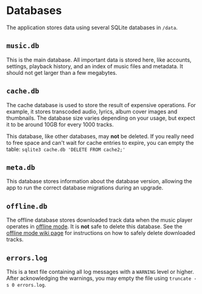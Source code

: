 # Databases

The application stores data using several SQLite databases in `/data`.

## `music.db`

This is the main database. All important data is stored here, like accounts, settings, playback history, and an index of music files and metadata. It should not get larger than a few megabytes.

## `cache.db`

The cache database is used to store the result of expensive operations. For example, it stores transcoded audio, lyrics, album cover images and thumbnails. The database size varies depending on your usage, but expect it to be around 10GB for every 1000 tracks.

This database, like other databases, may **not** be deleted. If you really need to free space and can't wait for cache entries to expire, you can empty the table: `sqlite3 cache.db 'DELETE FROM cache2;'`

## `meta.db`

This database stores information about the database version, allowing the app to run the correct database migrations during an upgrade.

## `offline.db`

The offline database stores downloaded track data when the music player operates in [offline mode](./offline.md). It is **not** safe to delete this database. See the [offline mode wiki page](./offline.md) for instructions on how to safely delete downloaded tracks.

## `errors.log`

This is a text file containing all log messages with a `WARNING` level or higher. After acknowledging the warnings, you may empty the file using `truncate -s 0 errors.log`.
